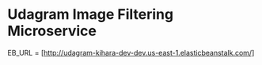 # Udagram Image Filtering Microservice

EB_URL = [http://udagram-kihara-dev-dev.us-east-1.elasticbeanstalk.com/]

